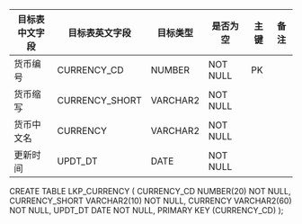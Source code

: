 <!--sec data-title="货币表" data-id="section0" data-show=true ces-->

| 目标表中文字段 | 目标表英文字段        | 目标类型     | 是否为空     | 主键   | 备注   |
| ------- | -------------- | -------- | -------- | ---- | ---- |
| 货币编号    | CURRENCY_CD    | NUMBER   | NOT NULL | PK   |      |
| 货币缩写    | CURRENCY_SHORT | VARCHAR2 | NOT NULL |      |      |
| 货币中文名   | CURRENCY       | VARCHAR2 | NOT NULL |      |      |
| 更新时间    | UPDT_DT        | DATE     | NOT NULL |      |      |


<!--endsec-->

<!--sec data-title="DDL" data-id="section1" data-show=true ces-->

CREATE TABLE
    LKP_CURRENCY
    (
        CURRENCY_CD NUMBER(20) NOT NULL,
        CURRENCY_SHORT VARCHAR2(10) NOT NULL,
        CURRENCY VARCHAR2(60) NOT NULL,
        UPDT_DT DATE NOT NULL,
        PRIMARY KEY (CURRENCY_CD)
    );
<!--endsec-->

